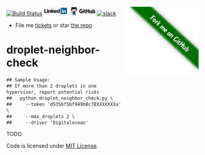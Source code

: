 <a href="https://github.com/DennyZhang?tab=followers"><img align="right" width="200" height="183" src="https://raw.githubusercontent.com/USDevOps/mywechat-slack-group/master/images/fork_github.png" /></a>

[![Build Status](https://travis-ci.org/DennyZhang/droplet-neighbor-check.svg?branch=master)](https://travis-ci.org/DennyZhang/droplet-neighbor-check) [![LinkedIn](https://raw.githubusercontent.com/USDevOps/mywechat-slack-group/master/images/linkedin.png)](https://www.linkedin.com/in/dennyzhang001) [![Github](https://raw.githubusercontent.com/USDevOps/mywechat-slack-group/master/images/github.png)](https://github.com/DennyZhang) <a href="https://www.dennyzhang.com/slack" target="_blank" rel="nofollow"><img src="http://slack.dennyzhang.com/badge.svg" alt="slack"/></a>

- File me [tickets](https://github.com/DennyZhang/droplet-neighbor-check/issues) or star [the repo](https://github.com/DennyZhang/droplet-neighbor-check)

# droplet-neighbor-check
```
## Sample Usage:
## If more than 2 droplets in one hypervisor, report potential risks
##   python droplet_neighbor_check.py \
##     --token 'd535bf5bf949b8c78XXXXXXXa' \
##     --max_droplets 2 \
##     --driver 'Digitalocean'
```

TODO

Code is licensed under [MIT License](https://www.dennyzhang.com/wp-content/mit_license.txt).
